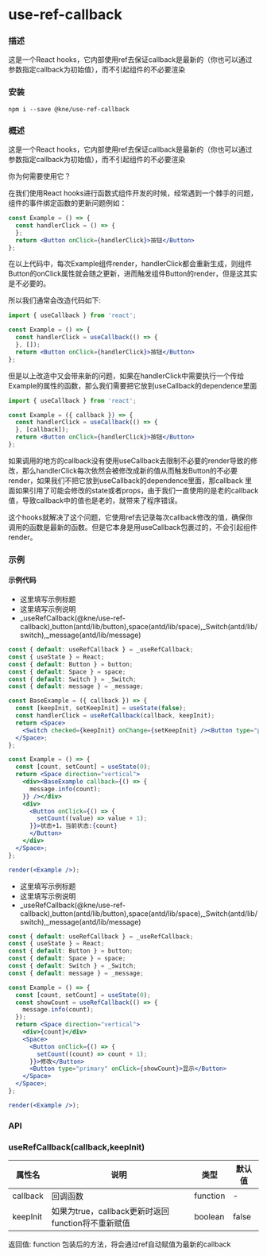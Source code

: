 
# use-ref-callback


### 描述

这是一个React hooks，它内部使用ref去保证callback是最新的（你也可以通过参数指定callback为初始值），而不引起组件的不必要渲染


### 安装

```shell
npm i --save @kne/use-ref-callback
```


### 概述

这是一个React hooks，它内部使用ref去保证callback是最新的（你也可以通过参数指定callback为初始值），而不引起组件的不必要渲染

你为何需要使用它？

在我们使用React hooks进行函数式组件开发的时候，经常遇到一个棘手的问题，组件的事件绑定函数的更新问题例如：

```jsx
const Example = () => {
  const handlerClick = () => {
  };
  return <Button onClick={handlerClick}>按钮</Button>
};
```

在以上代码中，每次Example组件render，handlerClick都会重新生成，则组件Button的onClick属性就会随之更新，进而触发组件Button的render，但是这其实是不必要的。

所以我们通常会改造代码如下:

```jsx
import { useCallback } from 'react';

const Example = () => {
  const handlerClick = useCallback(() => {
  }, []);
  return <Button onClick={handlerClick}>按钮</Button>
};
```

但是以上改造中又会带来新的问题，如果在handlerClick中需要执行一个传给Example的属性的函数，那么我们需要把它放到useCallback的dependence里面

```jsx
import { useCallback } from 'react';

const Example = ({ callback }) => {
  const handlerClick = useCallback(() => {
  }, [callback]);
  return <Button onClick={handlerClick}>按钮</Button>
};
```

如果调用的地方的callback没有使用useCallback去限制不必要的render导致的修改，那么handlerClick每次依然会被修改成新的值从而触发Button的不必要render，如果我们不把它放到useCallback的dependence里面，那callback
里面如果引用了可能会修改的state或者props，由于我们一直使用的是老的callback值，导致callback中的值也是老的，就带来了程序错误。

这个hooks就解决了这个问题，它使用ref去记录每次callback修改的值，确保你调用的函数是最新的函数。但是它本身是用useCallback包裹过的，不会引起组件render。


### 示例

#### 示例代码

- 这里填写示例标题
- 这里填写示例说明
- _useRefCallback(@kne/use-ref-callback),button(antd/lib/button),space(antd/lib/space),_Switch(antd/lib/switch),_message(antd/lib/message)

```jsx
const { default: useRefCallback } = _useRefCallback;
const { useState } = React;
const { default: Button } = button;
const { default: Space } = space;
const { default: Switch } = _Switch;
const { default: message } = _message;

const BaseExample = ({ callback }) => {
  const [keepInit, setKeepInit] = useState(false);
  const handlerClick = useRefCallback(callback, keepInit);
  return <Space>
    <Switch checked={keepInit} onChange={setKeepInit} /><Button type="primary" onClick={handlerClick}>点击执行callback</Button>
  </Space>;
};

const Example = () => {
  const [count, setCount] = useState(0);
  return <Space direction="vertical">
    <div><BaseExample callback={() => {
      message.info(count);
    }} /></div>
    <div>
      <Button onClick={() => {
        setCount((value) => value + 1);
      }}>状态+1，当前状态:{count}
      </Button>
    </div>
  </Space>;
};

render(<Example />);

```

- 这里填写示例标题
- 这里填写示例说明
- _useRefCallback(@kne/use-ref-callback),button(antd/lib/button),space(antd/lib/space),_Switch(antd/lib/switch),_message(antd/lib/message)

```jsx
const { default: useRefCallback } = _useRefCallback;
const { useState } = React;
const { default: Button } = button;
const { default: Space } = space;
const { default: Switch } = _Switch;
const { default: message } = _message;

const Example = () => {
  const [count, setCount] = useState(0);
  const showCount = useRefCallback(() => {
    message.info(count);
  });
  return <Space direction="vertical">
    <div>{count}</div>
    <Space>
      <Button onClick={() => {
        setCount((count) => count + 1);
      }}>修改</Button>
      <Button type="primary" onClick={showCount}>显示</Button>
    </Space>
  </Space>;
};

render(<Example />);

```


### API

### useRefCallback(callback,keepInit)

|属性名|说明|类型|默认值|
|  ---  | ---  | --- | --- |
|callback|回调函数|function|-|
|keepInit|如果为true，callback更新时返回function将不重新赋值|boolean|false|

返回值: function
包装后的方法，将会通过ref自动赋值为最新的callback

